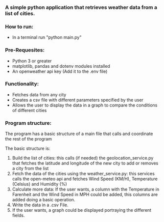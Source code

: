 ### A simple python application that retrieves weather data from a list of cities.

### How to run:
  - In a terminal run "python main.py"

### Pre-Requesites:
  - Python 3 or greater
  - matplotlib, pandas and dotenv modules installed
  - An openweather api key (Add it to the .env file)

### Functionality:
  - Fetches data from any city
  - Creates a csv file with different parameters specified by the user
  - Allows the user to display the data in a graph to compare the conditions of different cities

### Program structure:
The program has a basic structure of a main file that calls and coordinate the rest of the program

The basic structure is:

1. Build the list of cities: this calls (if needed) the geolocation_service.py that fetches the latitude and longitude of the new city to add or removes a city from the list
2. Fetch the data of the cities using the weather_service.py: this services calls the open-meteo api and fetches Wind Speed (KM/H), Temperature (Celsius) and Humidity (%)
3. Calculate more data: If the user wants, a column with the Temperature in Farenheit and the Wind Speed in MPH could be added, this columns are added doing a basic operation.
4. Write the data in a .csv File.
5. If the user wants, a graph could be displayed portraying the different fields.

